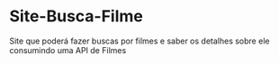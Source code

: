 # Site-Busca-Filme
Site que poderá fazer buscas por filmes e saber os detalhes sobre ele consumindo uma API de Filmes
